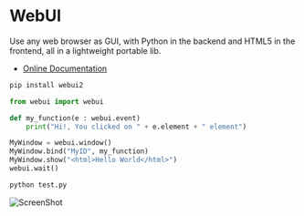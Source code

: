# WebUI

Use any web browser as GUI, with Python in the backend and HTML5 in the frontend, all in a lightweight portable lib.

* [Online Documentation](https://webui.me/docs/#/python_api)

```sh
pip install webui2
```

```python
from webui import webui

def my_function(e : webui.event)
    print("Hi!, You clicked on " + e.element + " element")

MyWindow = webui.window()
MyWindow.bind("MyID", my_function)
MyWindow.show("<html>Hello World</html>")
webui.wait()
```

```sh
python test.py
```

![ScreenShot](https://raw.githubusercontent.com/webui-dev/webui/main/screenshot.png)
